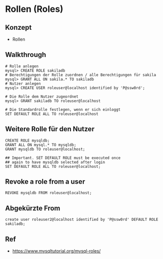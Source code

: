 # Rollen (Roles)

## Konzept 

  * Rollen 

## Walkthrough  

```
# Rolle anlegen 
mysql> CREATE ROLE sakiladb 
# Berechtigungen der Rolle zuordnen / alle Berechtigungen für sakila 
mysql> GRANT ALL ON sakila.* TO sakiladb 
# Nutzer anlegen 
mysql> CREATE USER roleuser@localhost identified by 'P@ssw0rd';

# Die Rolle dem Nutzer zugeordnet 
mysql> GRANT sakiladb TO roleuser@localhost 

# Die Standardrolle festlegen, wenn er sich einloggt 
SET DEFAULT ROLE ALL TO roleuser@localhost

```

## Weitere Rolle für den Nutzer 

```
CREATE ROLE mysqldb;
GRANT ALL ON mysql.* TO mysqldb;
GRANT mysqldb TO roleuser@localhost;

## Important. SET DEFAULT ROLE must be executed once 
## again to have mysqldb selected after login 
SET DEFAULT ROLE ALL TO roleuser@localhost;

```

## Revoke a role from a user 

```
REVOKE mysqldb FROM roleuser@localhost;

```

## Abgekürzte From 

```
create user roleuser2@localhost identified by 'P@ssw0rd' DEFAULT ROLE sakiladb;

```



## Ref
  * https://www.mysqltutorial.org/mysql-roles/


